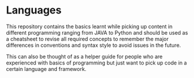 # Languages

This repository contains the basics learnt while picking up content in different programming ranging from JAVA to Python and should be used as a cheatsheet to revise all required concepts to remember the major differences in conventions and syntax style to avoid issues in the future.

This can also be thought of as a helper guide for people who are experienced with basics of programming but just want to pick up code in a certain language and framework. 